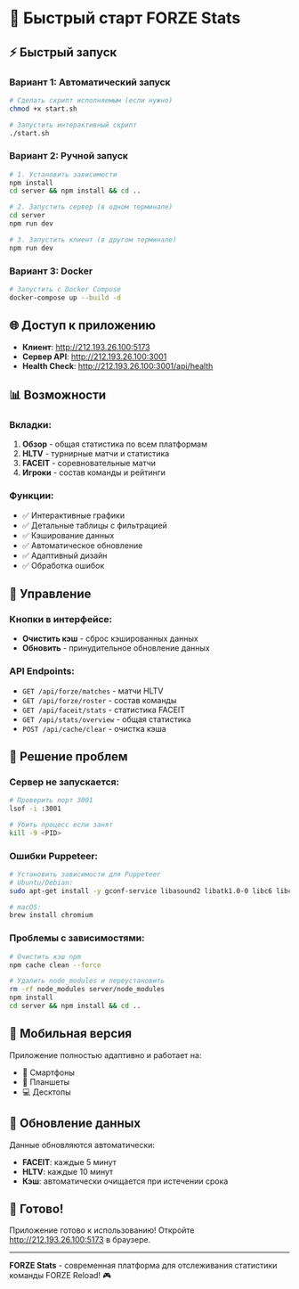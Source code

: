 # 🚀 Быстрый старт FORZE Stats

## ⚡ Быстрый запуск

### Вариант 1: Автоматический запуск

```bash
# Сделать скрипт исполняемым (если нужно)
chmod +x start.sh

# Запустить интерактивный скрипт
./start.sh
```

### Вариант 2: Ручной запуск

```bash
# 1. Установить зависимости
npm install
cd server && npm install && cd ..

# 2. Запустить сервер (в одном терминале)
cd server
npm run dev

# 3. Запустить клиент (в другом терминале)
npm run dev
```

### Вариант 3: Docker

```bash
# Запустить с Docker Compose
docker-compose up --build -d
```

## 🌐 Доступ к приложению

- **Клиент**: http://212.193.26.100:5173
- **Сервер API**: http://212.193.26.100:3001
- **Health Check**: http://212.193.26.100:3001/api/health

## 📊 Возможности

### Вкладки:

1. **Обзор** - общая статистика по всем платформам
2. **HLTV** - турнирные матчи и статистика
3. **FACEIT** - соревновательные матчи
4. **Игроки** - состав команды и рейтинги

### Функции:

- ✅ Интерактивные графики
- ✅ Детальные таблицы с фильтрацией
- ✅ Кэширование данных
- ✅ Автоматическое обновление
- ✅ Адаптивный дизайн
- ✅ Обработка ошибок

## 🔧 Управление

### Кнопки в интерфейсе:

- **Очистить кэш** - сброс кэшированных данных
- **Обновить** - принудительное обновление данных

### API Endpoints:

- `GET /api/forze/matches` - матчи HLTV
- `GET /api/forze/roster` - состав команды
- `GET /api/faceit/stats` - статистика FACEIT
- `GET /api/stats/overview` - общая статистика
- `POST /api/cache/clear` - очистка кэша

## 🐛 Решение проблем

### Сервер не запускается:

```bash
# Проверить порт 3001
lsof -i :3001

# Убить процесс если занят
kill -9 <PID>
```

### Ошибки Puppeteer:

```bash
# Установить зависимости для Puppeteer
# Ubuntu/Debian:
sudo apt-get install -y gconf-service libasound2 libatk1.0-0 libc6 libcairo2 libcups2 libdbus-1-3 libexpat1 libfontconfig1 libgcc1 libgconf-2-4 libgdk-pixbuf2.0-0 libglib2.0-0 libgtk-3-0 libnspr4 libpango-1.0-0 libpangocairo-1.0-0 libstdc++6 libx11-6 libx11-xcb1 libxcb1 libxcomposite1 libxcursor1 libxdamage1 libxext6 libxfixes3 libxi6 libxrandr2 libxrender1 libxss1 libxtst6 ca-certificates fonts-liberation libappindicator1 libnss3 lsb-release xdg-utils wget

# macOS:
brew install chromium
```

### Проблемы с зависимостями:

```bash
# Очистить кэш npm
npm cache clean --force

# Удалить node_modules и переустановить
rm -rf node_modules server/node_modules
npm install
cd server && npm install && cd ..
```

## 📱 Мобильная версия

Приложение полностью адаптивно и работает на:

- 📱 Смартфоны
- 📱 Планшеты
- 💻 Десктопы

## 🔄 Обновление данных

Данные обновляются автоматически:

- **FACEIT**: каждые 5 минут
- **HLTV**: каждые 10 минут
- **Кэш**: автоматически очищается при истечении срока

## 🎯 Готово!

Приложение готово к использованию! Откройте http://212.193.26.100:5173 в браузере.

---

**FORZE Stats** - современная платформа для отслеживания статистики команды FORZE Reload! 🎮


